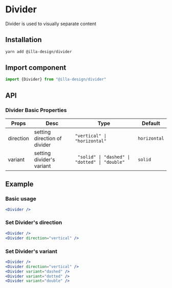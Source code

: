 # Divider

Divider is used to visually separate content

## Installation

```bash
yarn add @illa-design/divider
```

## Import component

```jsx
import {Divider} from "@illa-design/divider"
```

## API

### Divider Basic Properties

| Props     | Desc                         | Type                                        | Default      |
| --------- | ---------------------------- | ------------------------------------------- | ------------ |
| direction | setting direction of divider |  `"vertical" \| "horizontal"`                 | `horizontal` |
| variant   | setting divider's variant    | ` "solid" \| "dashed" \| "dotted" \| "double"` |` solid `     |

## Example

### Basic usage

```jsx
<Divider />
```

### Set Divider's direction

```jsx
<Divider />
<Divider direction="vertical" />
```

### Set Divider's variant

```jsx
<Divider />
<Divider direction="vertical" />
<Divider variant="dashed" />
<Divider variant="dotted" />
<Divider variant="double" />
```

